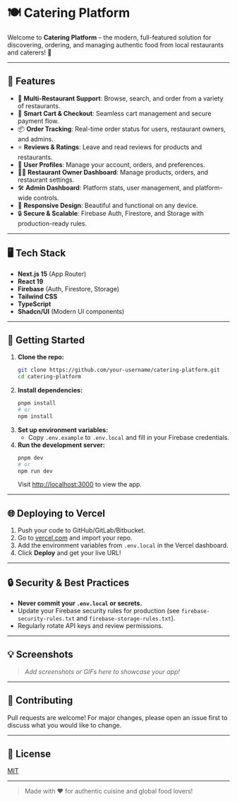 # 🍽️ Catering Platform

Welcome to **Catering Platform** – the modern, full-featured solution for discovering, ordering, and managing authentic food from local restaurants and caterers! 🚀

---

## 🌟 Features

- 🏪 **Multi-Restaurant Support**: Browse, search, and order from a variety of restaurants.
- 🛒 **Smart Cart & Checkout**: Seamless cart management and secure payment flow.
- 📦 **Order Tracking**: Real-time order status for users, restaurant owners, and admins.
- ⭐ **Reviews & Ratings**: Leave and read reviews for products and restaurants.
- 👤 **User Profiles**: Manage your account, orders, and preferences.
- 🧑‍🍳 **Restaurant Owner Dashboard**: Manage products, orders, and restaurant settings.
- 🛠️ **Admin Dashboard**: Platform stats, user management, and platform-wide controls.
- 📱 **Responsive Design**: Beautiful and functional on any device.
- 🔒 **Secure & Scalable**: Firebase Auth, Firestore, and Storage with production-ready rules.

---

## 🖥️ Tech Stack

- **Next.js 15** (App Router)
- **React 19**
- **Firebase** (Auth, Firestore, Storage)
- **Tailwind CSS**
- **TypeScript**
- **Shadcn/UI** (Modern UI components)

---

## 🚀 Getting Started

1. **Clone the repo:**
   ```bash
   git clone https://github.com/your-username/catering-platform.git
   cd catering-platform
   ```
2. **Install dependencies:**
   ```bash
   pnpm install
   # or
   npm install
   ```
3. **Set up environment variables:**
   - Copy `.env.example` to `.env.local` and fill in your Firebase credentials.
4. **Run the development server:**
   ```bash
   pnpm dev
   # or
   npm run dev
   ```
   Visit [http://localhost:3000](http://localhost:3000) to view the app.

---

## 🌐 Deploying to Vercel

1. Push your code to GitHub/GitLab/Bitbucket.
2. Go to [vercel.com](https://vercel.com/) and import your repo.
3. Add the environment variables from `.env.local` in the Vercel dashboard.
4. Click **Deploy** and get your live URL!

---

## 🔒 Security & Best Practices

- **Never commit your `.env.local` or secrets.**
- Update your Firebase security rules for production (see `firebase-security-rules.txt` and `firebase-storage-rules.txt`).
- Regularly rotate API keys and review permissions.

---

## 💡 Screenshots

> _Add screenshots or GIFs here to showcase your app!_

---

## 🤝 Contributing

Pull requests are welcome! For major changes, please open an issue first to discuss what you would like to change.

---

## 📄 License

[MIT](LICENSE)

---

> Made with ❤️ for authentic cuisine and global food lovers! 